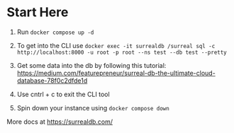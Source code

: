 # Start Here

1. Run `docker compose up -d`

2. To get into the CLI use `docker exec -it surrealdb /surreal sql -c http://localhost:8000 -u root -p root --ns test --db test --pretty`

3. Get some data into the db by following this tutorial:
https://medium.com/featurepreneur/surreal-db-the-ultimate-cloud-database-78f0c2dfde1d

5. Use cntrl + c to exit the CLI tool

4. Spin down your instance using `docker compose down`

More docs at https://surrealdb.com/